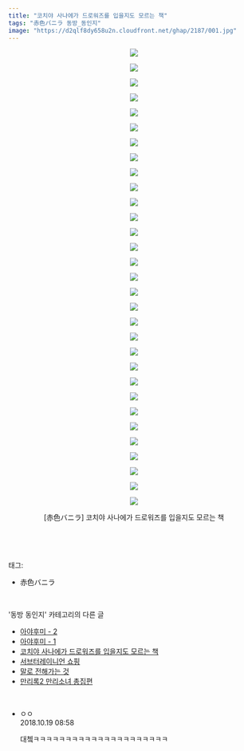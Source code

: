 ```yaml
---
title: "코치야 사나에가 드로워즈를 입을지도 모르는 책"
tags: "赤色バニラ 동방_동인지"
image: "https://d2qlf8dy658u2n.cloudfront.net/ghap/2187/001.jpg"
---
```

<div class="article">
<p style="text-align: center; clear: none; float: none;"><img src="{{ site.imgserver12 }}/ghap/2187/001.jpg"/></p>
<p style="text-align: center; clear: none; float: none;"><img src="{{ site.imgserver12 }}/ghap/2187/002.jpg"/></p>
<p style="text-align: center; clear: none; float: none;"><img src="{{ site.imgserver12 }}/ghap/2187/003.jpg"/></p>
<p style="text-align: center; clear: none; float: none;"><img src="{{ site.imgserver12 }}/ghap/2187/004.jpg"/></p>
<p style="text-align: center; clear: none; float: none;"><img src="{{ site.imgserver12 }}/ghap/2187/005.jpg"/></p>
<p style="text-align: center; clear: none; float: none;"><img src="{{ site.imgserver12 }}/ghap/2187/006.jpg"/></p>
<p style="text-align: center; clear: none; float: none;"><img src="{{ site.imgserver12 }}/ghap/2187/007.jpg"/></p>
<p style="text-align: center; clear: none; float: none;"><img src="{{ site.imgserver12 }}/ghap/2187/008.jpg"/></p>
<p style="text-align: center; clear: none; float: none;"><img src="{{ site.imgserver12 }}/ghap/2187/009.jpg"/></p>
<p style="text-align: center; clear: none; float: none;"><img src="{{ site.imgserver12 }}/ghap/2187/010.jpg"/></p>
<p style="text-align: center; clear: none; float: none;"><img src="{{ site.imgserver12 }}/ghap/2187/011.jpg"/></p>
<p style="text-align: center; clear: none; float: none;"><img src="{{ site.imgserver12 }}/ghap/2187/012.jpg"/></p>
<p style="text-align: center; clear: none; float: none;"><img src="{{ site.imgserver12 }}/ghap/2187/013.jpg"/></p>
<p style="text-align: center; clear: none; float: none;"><img src="{{ site.imgserver12 }}/ghap/2187/014.jpg"/></p>
<p style="text-align: center; clear: none; float: none;"><img src="{{ site.imgserver12 }}/ghap/2187/015.jpg"/></p>
<p style="text-align: center; clear: none; float: none;"><img src="{{ site.imgserver12 }}/ghap/2187/016.jpg"/></p>
<p style="text-align: center; clear: none; float: none;"><img src="{{ site.imgserver12 }}/ghap/2187/017.jpg"/></p>
<p style="text-align: center; clear: none; float: none;"><img src="{{ site.imgserver12 }}/ghap/2187/018.jpg"/></p>
<p style="text-align: center; clear: none; float: none;"><img src="{{ site.imgserver12 }}/ghap/2187/019.jpg"/></p>
<p style="text-align: center; clear: none; float: none;"><img src="{{ site.imgserver12 }}/ghap/2187/020.jpg"/></p>
<p style="text-align: center; clear: none; float: none;"><img src="{{ site.imgserver12 }}/ghap/2187/021.jpg"/></p>
<p style="text-align: center; clear: none; float: none;"><img src="{{ site.imgserver12 }}/ghap/2187/022.jpg"/></p>
<p style="text-align: center; clear: none; float: none;"><img src="{{ site.imgserver12 }}/ghap/2187/023.jpg"/></p>
<p style="text-align: center; clear: none; float: none;"><img src="{{ site.imgserver12 }}/ghap/2187/024.jpg"/></p>
<p style="text-align: center; clear: none; float: none;"><img src="{{ site.imgserver12 }}/ghap/2187/025.jpg"/></p>
<p style="text-align: center; clear: none; float: none;"><img src="{{ site.imgserver12 }}/ghap/2187/026.jpg"/></p>
<p style="text-align: center; clear: none; float: none;"><img src="{{ site.imgserver12 }}/ghap/2187/027.jpg"/></p>
<p style="text-align: center; clear: none; float: none;"><img src="{{ site.imgserver12 }}/ghap/2187/028.jpg"/></p>
<p style="text-align: center; clear: none; float: none;"><img src="{{ site.imgserver12 }}/ghap/2187/029.jpg"/></p>
<p style="text-align: center; clear: none; float: none;"><img src="{{ site.imgserver12 }}/ghap/2187/030.jpg"/></p>
<p style="text-align: center; clear: none; float: none;"><img src="{{ site.imgserver12 }}/ghap/2187/031.jpg"/></p>
<p style="text-align: center; clear: none; float: none;">[赤色バニラ] 코치야 사나에가 드로워즈를 입을지도 모르는 책</p>
<p><br/></p>
</div><br/>
<div class="tagTrail">
<p>태그: </p>
<ul>
<li>赤色バニラ</li>
</ul>
</div><br/>
<div class="another">
<p>'동방 동인지' 카테고리의 다른 글</p>
<ul>
<li><a href="/ghap_2190">아야후미 - 2</a></li>
<li><a href="/ghap_2189">아야후미 - 1</a></li>
<li><a href="/ghap_2187">코치야 사나에가 드로워즈를 입을지도 모르는 책</a></li>
<li><a href="/ghap_2186">서브터레이니언 쇼핑</a></li>
<li><a href="/ghap_2185">말로 전해가는 것</a></li>
<li><a href="/ghap_2184">만리록2  만리소녀 총집편</a></li>
</ul>
</div><br/>
<div class="cb_module cb_fluid">
<div class="cb_wrt cb_profile">
<div class="comment">
<ul>
<li class="cb_thumb_off" id="comment15358158">
<div class="cb_comment_area">
<div class="cb_info_area">
<div class="cb_section">
<span class="cb_nick_name">ㅇㅇ</span>
</div>
<div class="cb_section">
<span class="cb_date">2018.10.19 08:58 </span>
</div>
</div>
<div class="cb_dsc_comment">
<p class="cb_dsc">
											대쳌ㅋㅋㅋㅋㅋㅋㅋㅋㅋㅋㅋㅋㅋㅋㅋㅋㅋㅋㅋㅋㅋ
										</p>
</div>
</div></li>
</ul>
</div>
</div><!-- commentList close -->
</div><br/>
